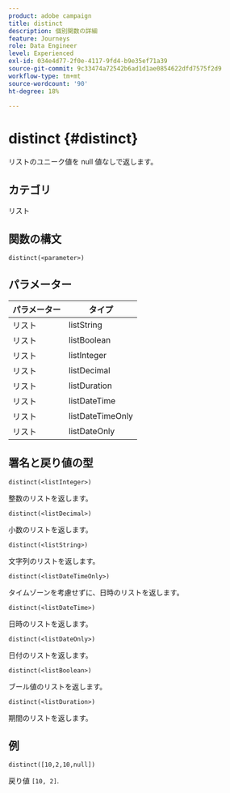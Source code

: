 ```yaml
---
product: adobe campaign
title: distinct
description: 個別関数の詳細
feature: Journeys
role: Data Engineer
level: Experienced
exl-id: 034e4d77-2f0e-4117-9fd4-b9e35ef71a39
source-git-commit: 9c33474a72542b6ad1d1ae0854622dfd7575f2d9
workflow-type: tm+mt
source-wordcount: '90'
ht-degree: 18%

---
```


# distinct {#distinct}

リストのユニーク値を null 値なしで返します。

## カテゴリ

リスト

## 関数の構文

`distinct(<parameter>)`

## パラメーター

| パラメーター | タイプ |
|-----------|------------------|
| リスト | listString |
| リスト | listBoolean |
| リスト | listInteger |
| リスト | listDecimal |
| リスト | listDuration |
| リスト | listDateTime |
| リスト | listDateTimeOnly |
| リスト | listDateOnly |

## 署名と戻り値の型

`distinct(<listInteger>)`

整数のリストを返します。

`distinct(<listDecimal>)`

小数のリストを返します。

`distinct(<listString>)`

文字列のリストを返します。

`distinct(<listDateTimeOnly>)`

タイムゾーンを考慮せずに、日時のリストを返します。

`distinct(<listDateTime>)`

日時のリストを返します。

`distinct(<listDateOnly>)`

日付のリストを返します。

`distinct(<listBoolean>)`

ブール値のリストを返します。

`distinct(<listDuration>)`

期間のリストを返します。

## 例

`distinct([10,2,10,null])`

戻り値 `[10, 2]`.
